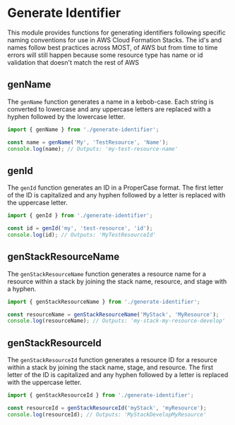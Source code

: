 # Generate Identifier

This module provides functions for generating identifiers following specific naming conventions for use in AWS Cloud Formation Stacks.  The id's and names follow best practices across MOST, of AWS but from time to time errors will still happen because some resource type has name or id validation that doesn't match the rest of AWS

## genName

The `genName` function generates a name in a kebob-case. Each string is converted to lowercase and any uppercase letters are replaced with a hyphen followed by the lowercase letter.

```typescript
import { genName } from './generate-identifier';

const name = genName('My', 'TestResource', 'Name');
console.log(name); // Outputs: 'my-test-resource-name'
```

## genId

The `genId` function generates an ID in a ProperCase format. The first letter of the ID is capitalized and any hyphen followed by a letter is replaced with the uppercase letter.

```typescript
import { genId } from './generate-identifier';

const id = genId('my', 'test-resource', 'id');
console.log(id); // Outputs: 'MyTestResourceId'
```

## genStackResourceName

The `genStackResourceName` function generates a resource name for a resource within a stack by joining the stack name, resource, and stage with a hyphen.

```typescript
import { genStackResourceName } from './generate-identifier';

const resourceName = genStackResourceName('MyStack', 'MyResource');
console.log(resourceName); // Outputs: 'my-stack-my-resource-develop'
```

## genStackResourceId

The `genStackResourceId` function generates a resource ID for a resource within a stack by joining the stack name, stage, and resource. The first letter of the ID is capitalized and any hyphen followed by a letter is replaced with the uppercase letter.

```typescript
import { genStackResourceId } from './generate-identifier';

const resourceId = genStackResourceId('myStack', 'myResource');
console.log(resourceId); // Outputs: 'MyStackDevelopMyResource'
```
```